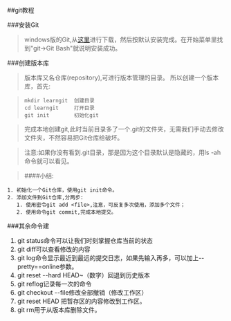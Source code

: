 ##git教程

###安装Git

>windows版的Git,从[这里](https://git-for-windows.github.io)进行下载，然后按默认安装完成。在开始菜单里找到"git->Git Bash"就说明安装成功。

###创建版本库

>版本库又名仓库(repository),可进行版本管理的目录。
所以创建一个版本库，首先:

>     mkdir learngit  创建目录
>     cd learngit     打开目录
>     git init        初始化git

>完成本地创建git,此时当前目录多了一个.git的文件夹，无需我们手动去修改文件夹，不然容易把Git仓库给破坏。

>注意:如果你没有看到.git目录，那是因为这个目录默认是隐藏的，用ls -ah命令就可以看见。

>####小结:
>
    1. 初始化一个Git仓库，使用git init命令。
    2. 添加文件到Git仓库,分两步:
       1. 使用密令git add <file>,注意，可反复多次使用，添加多个文件；
       2. 使用命令git commit,完成本地提交。


###其余命令建

1. git status命令可以让我们时刻掌握仓库当前的状态
2. git diff可以查看修改的内容
3. git log命令显示最近到最远的提交日志，如果先输入再多，可以加上--pretty==online参数。
4. git reset --hard HEAD~（数字）回退到历史版本
5. git reflog记录每一次的命令
6. git checkout --file修改全部撤销（修改工作区）
7. git reset HEAD 把暂存区的内容修改到工作区。
8. git rm用于从版本库删除文件。

